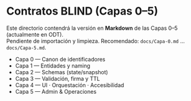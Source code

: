 # Contratos BLIND (Capas 0–5)

Este directorio contendrá la versión en **Markdown** de las Capas 0–5 (actualmente en ODT).  
Pendiente de importación y limpieza. Recomendado: `docs/Capa-0.md` ... `docs/Capa-5.md`.

- Capa 0 — Canon de identificadores
- Capa 1 — Entidades y naming
- Capa 2 — Schemas (state/snapshot)
- Capa 3 — Validación, firma y TTL
- Capa 4 — UI · Orquestación · Accesibilidad
- Capa 5 — Admin & Operaciones
